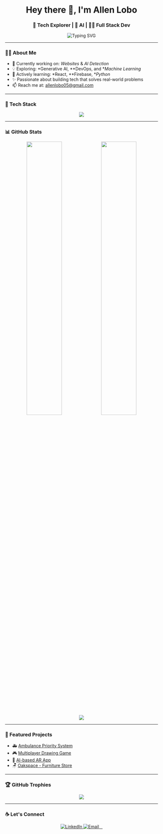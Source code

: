 <h1 align="center">Hey there 👋, I'm Allen Lobo</h1>
<h3 align="center">🚀 Tech Explorer | 🧠 AI | 👨‍💻 Full Stack Dev</h3>

<p align="center">
  <img src="https://readme-typing-svg.demolab.com?font=Fira+Code&pause=1000&color=00F779&center=true&vCenter=true&lines=Welcome+to+my+GitHub!;Builder+of+cool+tech+projects!;Let's+create+something+awesome" alt="Typing SVG" />
</p>

---

### 🙋‍♂ About Me

- 🔭 Currently working on: *Websites* & *AI Detection*
- 💡 Exploring: *Generative AI, **DevOps, and **Machine Learning*
- 🌱 Actively learning: *React, **Firebase, **Python*
- ✨ Passionate about building tech that solves real-world problems
- 📫 Reach me at: allenlobo05@gmail.com

---

### 🚀 Tech Stack

<p align="center">
  <img src="https://skillicons.dev/icons?i=js,react,html,css,tailwind,python,firebase,figma,vscode,github" />
</p>

---

### 📊 GitHub Stats

<p align="center">
  <img width="48%" src="https://github-readme-stats.vercel.app/api?username=manishrshetty&show_icons=true&theme=radical" />
  <img width="48%" src="https://github-readme-streak-stats.herokuapp.com?user=manishrshetty&theme=radical" />
</p>

<p align="center">
  <img src="https://github-profile-summary-cards.vercel.app/api/cards/profile-details?username=manishrshetty&theme=radical" />
</p>

---

### 📂 Featured Projects

- 🚑 [Ambulance Priority System](https://github.com/manishrshetty/ambulance-priority-system)
- 🎮 [Multiplayer Drawing Game](https://github.com/manishrshetty/drawbattle)
- 🧠 [AI-based AR App](https://github.com/manishrshetty/ai-ar-app)
- 🪑 [Oakspace - Furniture Store](https://github.com/manishrshetty/oakspace)

---

### 🏆 GitHub Trophies

<p align="center">
  <img src="https://github-profile-trophy.vercel.app/?username=manishrshetty&theme=dracula&no-frame=true&margin-w=10" />
</p>

---

### ☕ Let's Connect

<p align="center">
  <a href="https://www.linkedin.com/in/allen-lobo-a2a0b8312/" target="_blank">
    <img alt="LinkedIn" src="https://img.shields.io/badge/LinkedIn-0077B5?style=flat-square&logo=linkedin&logoColor=white" />
  </a>
  <a href="mailto:allenlobo05@gmail.com">
    <img alt="Email" src="https://img.shields.io/badge/Gmail-D14836?style=flat-square&logo=gmail&logoColor=white" />
  </a>
</p>
